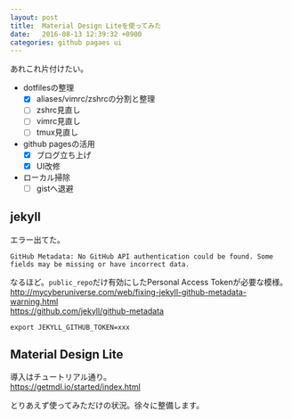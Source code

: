 ```yaml
---
layout: post
title:  Material Design Liteを使ってみた
date:   2016-08-13 12:39:32 +0900
categories: github pagaes ui
---
```

あれこれ片付けたい。

- dotfilesの整理
  - [x] aliases/vimrc/zshrcの分割と整理
  - [ ] zshrc見直し
  - [ ] vimrc見直し
  - [ ] tmux見直し
- github pagesの活用
  - [x] ブログ立ち上げ
  - [x] UI改修
- ローカル掃除
  - [ ] gistへ退避

## jekyll
エラー出てた。

```
GitHub Metadata: No GitHub API authentication could be found. Some fields may be missing or have incorrect data.
```
なるほど。`public_repo`だけ有効にしたPersonal Access Tokenが必要な模様。  
http://mycyberuniverse.com/web/fixing-jekyll-github-metadata-warning.html  
https://github.com/jekyll/github-metadata

```
export JEKYLL_GITHUB_TOKEN=xxx
```


## Material Design Lite
導入はチュートリアル通り。  
https://getmdl.io/started/index.html

とりあえず使ってみただけの状況。徐々に整備します。

